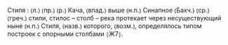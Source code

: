 ---
---

Стиля
: ⦅л.⦆ ⦅пр.⦆ ⦅р.⦆ Кача, ⦅впад.⦆ выше ⦅н.п.⦆ Синапное ⦅Бахч.⦆ ⦅ср.⦆ ⦅греч.⦆ стили, стилос – столб – река протекает через несуществующий ныне ⦅н.п.⦆ Стиля, ⦅назв.⦆ которого, ⦅возм.⦆, определялось типом построек с опорными столбами ⦃Ж7⦄.
